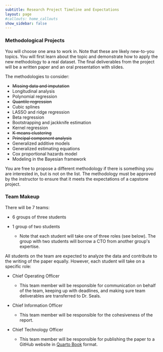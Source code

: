 ```yaml
---
subtitle: Research Project Timeline and Expectations 
layout: page
#callouts: home_callouts
show_sidebar: false
---
```


### Methodological Projects

You will choose one area to work in. Note that these are likely new-to-you topics. You will first learn about the topic and demonstrate how to apply the new methodology to a real dataset. The final deliverables from the project will be a written paper and an oral presentation with slides. 

The methodologies to consider:

  - ~~Missing data and imputation~~
  - Longitudinal analysis
  - Polynomial regression
  - ~~Quantile regression~~
  - Cubic splines
  - LASSO and ridge regression
  - Beta regression
  - Bootstrapping and jackknife estimation
  - Kernel regression
  - ~~K-means clustering~~
  - ~~Principal component analysis~~
  - Generalized additive models
  - Generalized estimating equations
  - Cox proportional hazards model
  - Modeling in the Bayesian framework
  
You are free to propose a different methodology if there is something you are interested in, but is not on the list. The methodology must be approved by the instructor to ensure that it meets the expectations of a capstone project.

### Team Makeup

There will be 7 teams:

- 6 groups of three students
- 1 group of two students

    - Note that each student will take one of three roles (see below). The group with two students will borrow a CTO from another group's expertise.

All students on the team are expected to analyze the data and contribute to the writing of the paper equally. However, each student will take on a specific role:

- Chief Operating Officer

    - This team member will be responsible for communication on behalf of the team, keeping up with deadlines, and making sure team deliverables are transferred to Dr. Seals.
    
- Chief Information Officer

    - This team member will be responsible for the cohesiveness of the report. 
    
- Chief Technology Officer

    - This team member will be responsible for publishing the paper to a GitHub website in [Quarto Book](https://quarto.org/docs/books/) format. 
